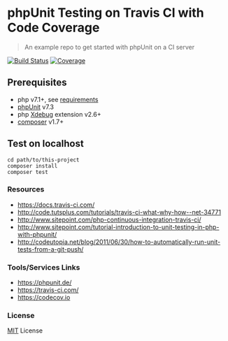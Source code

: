 # phpUnit Testing on Travis CI with Code Coverage

> An example repo to get started with phpUnit on a CI server

[![Build Status](https://travis-ci.org/ankurk91/phpunit-travis-ci-coverage-example.svg?branch=master)](https://travis-ci.org/ankurk91/phpunit-travis-ci-coverage-example)
[![Coverage](https://codecov.io/gh/ankurk91/phpunit-travis-ci-coverage-example/branch/master/graph/badge.svg)](https://codecov.io/gh/ankurk91/phpunit-travis-ci-coverage-example)

## Prerequisites
* php v7.1+, see [requirements](https://phpunit.readthedocs.io/en/7.3/installation.html#requirements)
* [phpUnit](https://github.com/sebastianbergmann/phpunit/) v7.3
* php [Xdebug](https://xdebug.org/) extension v2.6+
* [composer](https://getcomposer.org/download/) v1.7+

## Test on localhost
```
cd path/to/this-project
composer install
composer test
```

### Resources
* https://docs.travis-ci.com/
* http://code.tutsplus.com/tutorials/travis-ci-what-why-how--net-34771
* http://www.sitepoint.com/php-continuous-integration-travis-ci/
* http://www.sitepoint.com/tutorial-introduction-to-unit-testing-in-php-with-phpunit/
* http://codeutopia.net/blog/2011/06/30/how-to-automatically-run-unit-tests-from-a-git-push/

### Tools/Services Links
* https://phpunit.de/
* https://travis-ci.com/
* https://codecov.io

### License
[MIT](LICENSE.txt) License
